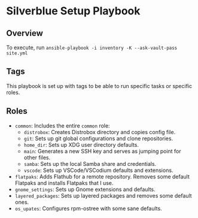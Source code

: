 # Silverblue Setup Playbook

## Overview

To execute, run `ansible-playbook -i inventory -K --ask-vault-pass site.yml` 

## Tags

This playbook is set up with tags to be able to run specific tasks or specific roles.

## Roles

- `common`: Includes the entire `common` role:
    - `distrobox`: Creates Distrobox directory and copies config file.
    - `git`: Sets up git global configurations and clone repositories.
    - `home_dir`: Sets up XDG user directory defaults.
    - `main`: Generates a new SSH key and serves as jumping point for other files.
    - `samba`: Sets up the local Samba share and credentials.
    - `vscode`: Sets up VSCode/VSCodium defaults and extensions.
- `flatpaks`: Adds Flathub for a remote repository. Removes some default Flatpaks and installs Flatpaks that I use.
- `gnome_settings`: Sets up Gnome extensions and defaults.
- `layered_packages`: Sets up layered packages and removes some default ones.
- `os_upates`: Configures rpm-ostree with some sane defaults.